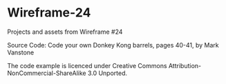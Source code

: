 # Wireframe-24
Projects and assets from Wireframe #24

Source Code: Code your own Donkey Kong barrels, pages 40-41, by Mark Vanstone

The code example is licenced under Creative Commons Attribution-NonCommercial-ShareAlike 3.0 Unported.
